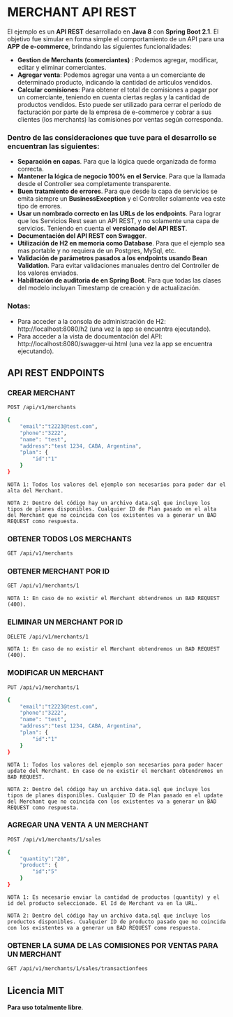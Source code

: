 # MERCHANT API REST

El ejemplo es un **API REST** desarrollado en **Java 8** con **Spring Boot 2.1**. El objetivo fue simular en forma simple el comportamiento de un API para una **APP de e-commerce**, brindando las siguientes funcionalidades:

* **Gestion de Merchants (comerciantes)** : Podemos agregar, modificar, editar y eliminar comerciantes.
* **Agregar venta**: Podemos agregar una venta a un comerciante de determinado producto, indicando la cantidad de artículos vendidos.
* **Calcular comisiones**: Para obtener el total de comisiones a pagar por un comerciante, teniendo en cuenta ciertas reglas y la cantidad de productos vendidos. Esto puede ser utilizado para cerrar el período de facturación por parte de la empresa de e-commerce y cobrar a sus clientes (los merchants) las comisiones por ventas según corresponda.


### Dentro de las consideraciones que tuve para el desarrollo se encuentran las siguientes:

* **Separación en capas**. Para que la lógica quede organizada de forma correcta.
* **Mantener la lógica de negocio 100% en el Service**. Para que la llamada desde el Controller sea completamente transparente.
* **Buen tratamiento de errores**. Para que desde la capa de servicios se emita siempre un **BusinessException** y el Controller solamente vea este tipo de errores.
* **Usar un nombrado correcto en las URLs de los endpoints**. Para lograr que los Servicios Rest sean un API REST, y no solamente una capa de servicios. Teniendo en cuenta el **versionado del API REST**.
* **Documentación del API REST con Swagger**.
* **Utilización de H2 en memoria como Database**. Para que el ejemplo sea mas portable y no requiera de un Postgres, MySql, etc.
* **Validación de parámetros pasados a los endpoints usando Bean Validation**. Para evitar validaciones manuales dentro del Controller de los valores enviados.
* **Habilitación de auditoria de en Spring Boot**. Para que todas las clases del modelo incluyan Timestamp de creación y de actualización.

### Notas:

* Para acceder a la consola de administración de H2: http://localhost:8080/h2 (una vez la app se encuentra ejecutando).
* Para acceder a la vista de documentación del API: http://localhost:8080/swagger-ui.html (una vez la app se encuentra ejecutando).


## API REST ENDPOINTS

### CREAR MERCHANT

```sh
POST /api/v1/merchants
```

```sh
{
	"email":"t2223@test.com",
	"phone":"3222",
	"name": "test",
	"address":"test 1234, CABA, Argentina",
	"plan": {
		"id":"1"
	}
}  
```
`NOTA 1: Todos los valores del ejemplo son necesarios para poder dar el alta del Merchant.`

`NOTA 2: Dentro del código hay un archivo data.sql que incluye los tipos de planes disponibles. Cualquier ID de Plan pasado en el alta del Merchant que no coincida con los existentes va a generar un BAD REQUEST como respuesta.`


### OBTENER TODOS LOS MERCHANTS

```sh
GET /api/v1/merchants  
```

### OBTENER MERCHANT POR ID

```sh
GET /api/v1/merchants/1
```

`NOTA 1: En caso de no existir el Merchant obtendremos un BAD REQUEST (400).`


### ELIMINAR UN MERCHANT POR ID

```sh
DELETE /api/v1/merchants/1  
```

`NOTA 1: En caso de no existir el Merchant obtendremos un BAD REQUEST (400).`


### MODIFICAR UN MERCHANT

```sh
PUT /api/v1/merchants/1
```
  
```sh
{
	"email":"t2223@test.com",
	"phone":"3222",
	"name": "test",
	"address":"test 1234, CABA, Argentina",
	"plan": {
		"id":"1"
	}
}
```

`NOTA 1: Todos los valores del ejemplo son necesarios para poder hacer update del Merchant. En caso de no existir el merchant obtendremos un BAD REQUEST.`

`NOTA 2: Dentro del código hay un archivo data.sql que incluye los tipos de planes disponibles. Cualquier ID de Plan pasado en el update del Merchant que no coincida con los existentes va a generar un BAD REQUEST como respuesta.`


### AGREGAR UNA VENTA A UN MERCHANT

```sh
POST /api/v1/merchants/1/sales
```

```sh
{
	"quantity":"20",
	"product": {
		"id":"5"	
	}
}
```

`NOTA 1: Es necesario enviar la cantidad de productos (quantity) y el id del producto seleccionado. El Id de Merchant va en la URL.`

`NOTA 2: Dentro del código hay un archivo data.sql que incluye los productos disponibles. Cualquier ID de producto pasado que no coincida con los existentes va a generar un BAD REQUEST como respuesta.`

### OBTENER LA SUMA DE LAS COMISIONES POR VENTAS PARA UN MERCHANT

```sh
GET /api/v1/merchants/1/sales/transactionfees  
```


Licencia MIT
----
**Para uso totalmente libre**.
